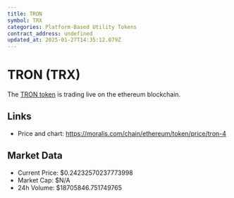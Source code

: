 ```yaml
---
title: TRON
symbol: TRX
categories: Platform-Based Utility Tokens
contract_address: undefined
updated_at: 2025-01-27T14:35:12.079Z
---
```


# TRON (TRX)
The [TRON token](https://moralis.com/chain/ethereum/token/price/tron-4) is trading live on the ethereum blockchain.

## Links
- Price and chart: https://moralis.com/chain/ethereum/token/price/tron-4

## Market Data
- Current Price: $0.24232570237773998
- Market Cap: $N/A
- 24h Volume: $18705846.751749765
